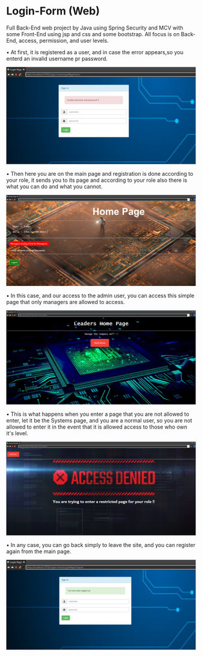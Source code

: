 # Login-Form (Web)
Full Back-End web project by Java using Spring Security and MCV with some Front-End using jsp and css and some bootstrap.
All focus is on Back-End, access, permission, and user levels.

• At first, it is registered as a user, and in case the error appears,so you enterd an invalid username pr password.

![Login Page](https://github.com/Henry-Azer/Login-Form/blob/master/Images/Invalid%20User.png?raw=true)

• Then here you are on the main page and registration is done according to your role,
it sends you to its page and according to your role also there is what you can do and what you cannot.

![Home Page](https://github.com/Henry-Azer/Login-Form/blob/master/Images/Home.png?raw=true)

• In this case, and our access to the admin user,
you can access this simple page that only managers are allowed to access.

![Admin Page](https://github.com/Henry-Azer/Login-Form/blob/master/Images/Manage.png?raw=true)

• This is what happens when you enter a page that you are not allowed to enter,
let it be the Systems page, and you are a normal user,
so you are not allowed to enter it in the event that it is allowed access to those who own it's level.

![Access Denied](https://github.com/Henry-Azer/Login-Form/blob/master/Images/Access%20Denied.png?raw=true)

• In any case, you can go back simply to leave the site, and you can register again from the main page.

![Logout](https://github.com/Henry-Azer/Login-Form/blob/master/Images/Logout.png?raw=true)
